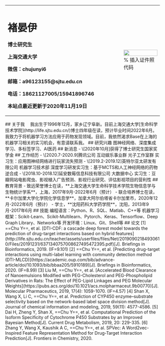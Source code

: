 <table border="0">
  <tr>
    <td width="75%">
      <h1>褚晏伊</h1>
      <p><b>博士研究生</b></p>
      <p><b>上海交通大学</b></p>
      <p><b>微信：chujunyi6</b></p>
      <p><b>邮箱：a96123155@sjtu.edu.cn</b></p>
      <p><b>电话：18621127005/15941896746</b></p>
      <p><b>本站点最近更新于2020年11月19日</b></p>
    </td>
    <td width="25%">
      <img src="/zhengjianzhao.jpg" width="100%">      % 插入证件照代码
    </td>
  </tr>
</table>
## 关于我
&emsp;我出生于1996年12月，家乡辽宁阜新。目前上海交通大学[生命科学技术学院](http://life.sjtu.edu.cn/)博士四年级在读，预计毕业时间2022年6月。我致力于将机器学习方法应用于药物发现领域。目前，我依然渴求Base在上海的机器学习相关的实习机会，有意请联系我。
## 研究兴趣
图神经网络、深度集成学习、多标签学习、AI医药
## 新消息
- \[2020年10月]获得了博士研究生国家奖学金
## 工作经历
- \[2020.7-2020.9]腾讯公司 互动娱乐事业群 光子工作室群 实习生：应用图神经网络进行玩家流失预测
- \[2019.2-2019.12]英特尔亚太研发有限公司 机器学习技术部 深度学习研发实习生：基于MCTS和人工神经网络的药物逆合成
- \[2018.10-2018.12]延安数莓信息科技有限公司 大数据中心 实习生：豆瓣网站电影爬虫、影视植入广告预测、影视行业研究、评估影视项目的营利性
## 教育背景
- 致远荣誉博士在读，**上海交通大学生命科学技术学院生物信息学与生物统计学系**，上海，2017年9月-2022年6月（预计）
- 联合培养博士在读，**卡尔加里大学化学院化学信息学**，加拿大阿尔伯塔省卡尔加里市，2020年12月-2022年6月（预计）
- 学士，**沈阳药科大学药学院**，沈阳，2013年9月-2017年6月
## 技能
编程语言：Python、R、SQL、Matlab、C++等
机器学习框架：Scikit-Learn、Scikit-Multilearn、Pytorch、Keras、Tensorflow、Deep Graph Library、Networkx等
开发环境：Linux、Git、Shell等
## 论文
[1] ==Chu Y==, et al. [DTI-CDF: a cascade deep forest model towards the prediction of drug-target interactions based on hybrid features](http://life.sjtu.edu.cn/teacher/assets/userfiles/files/Net/20190902184930610/Files/20191231/6371340757008627495472395.pdf)[J]. Briefings in Bioinformatics, 2019. (IF=9.101)
[2] ==Chu Y==, et al. [Predicting drug-target interactions using multi-label learning with community detection method (DTI-MLCD)](https://academic.oup.com/bib/advance-article/doi/10.1093/bib/bbaa205/5910189)[J]. Briefings in Bioinformatics, 2020. (IF=8.99)
[3] Liu M, ==Chu Y==, et al. [Accelerated Blood Clearance of Nanoemulsions Modified with PEG-Cholesterol and PEG-Phospholipid Derivatives in Rats: The Effect of PEG-Lipid Linkages and PEG Molecular Weights](https://pubs.acs.org/doi/10.1021/acs.molpharmaceut.9b00770)[J]. Molecular Pharmaceutics, 2019, 17(4): 1059-1070. (IF=4.57)
[4] Shan X, Wang X, Li C, ==Chu Y==, et al. Prediction of CYP450 enzyme–substrate selectivity based on the network-based label space division method[J]. Journal of chemical information and modeling, 2019, 59(11): 4577-4586. 
[5] Dai H, Zheng Y, Shan X, ==Chu Y==, et al. Computational Prediction of the Isoform Specificity of Cytochrome P450 Substrates by an Improved Bayesian Method[J]. Current Drug Metabolism, 2019, 20: 229-335. 
[6] Zhang Y, Wang X, Kaushik A C, ==Chu Y==, et al. SPVec: A Word2vec-Inspired Feature Representation Method for Drug-Target Interaction Prediction[J]. Frontiers in Chemistry, 2020.
